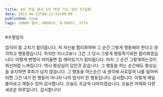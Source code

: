 ```yaml
---
title: 8차 천일 결사 5차 백일 기도 정진 57일째
date: 2015-06-22T08:22:53+09:00
published: true
tags: 10000 결사, 8000th, 8-500th, 57th
---
```


#수행일지

업식이 참 고치기 힘이듭니다. 저 자신을 합리화하며 그 순간 그렇게 행동해야 한다고 생각하고 행동했습니다. 하지만 지나고보니 그건 그 당시 그렇게 행동하기위한 합리화였습니다. 이렇게 변명이 끼어들면 참 깨어있기가 힘이듭니다. 마치 그 순간 그렇게하는것이 최선처럼 느껴집니다. 역시 평상심이 답인것 같습니다. 그 행동을 하는 순간에도 평상심을 유지하면 후회가 남지 않습니다. 그 행동을 하는순간 내 생각에 사로잡혀 나를 잃어버리면 그건 내가 한 행동이 아니라 나의 업식이 한 행동입니다. 감사합니다. 이렇게 매일 돌아보고 깨칠수 있어 감사합니다. 오늘도 조금씩 나아지겠습니다. 오늘은 어제와 다른 새로운 하루입니다. 감사합니다!
